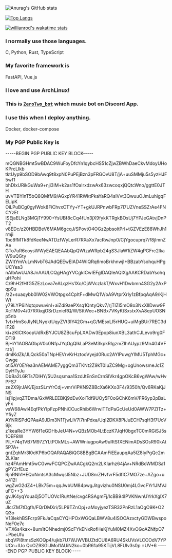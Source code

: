 ![Anurag's GitHub stats](https://github-readme-stats.vercel.app/api?username=kreimben&count_private=true&show_icons=true&theme=yeblu)


[![Top Langs](https://github-readme-stats.vercel.app/api/top-langs/?username=kreimben&langs_count=10&hide=html)](https://github.com/anuraghazra/github-readme-stats)


[![willianrod's wakatime stats](https://github-readme-stats.vercel.app/api/wakatime?username=kreimben)](https://github.com/anuraghazra/github-readme-stats)


### I normally use those languages.
C, Python, Rust, TypeScript


### My favorite framework is
FastAPI, Vue.js


### I love and use ArchLinux!


### This is [`ZeroTwo_bot`](https://discord.com/api/oauth2/authorize?client_id=960047470589657108&permissions=2150631424&scope=applications.commands%20bot) which music bot on Discord App.


### I use this when I deploy anything.
Docker, docker-compose

### My PGP Public Key is
-----BEGIN PGP PUBLIC KEY BLOCK-----

mQGNBGHmt5wBDAC9WuFoyDfcYn1qybcHS51cZjwZBWhDaeCkvMdoyUHoKPrcLIkb
tktUyp9bSOD9bAwq9t8xpN0PuPEjBzn3pFRGOvU8T/jA+uuSMMju5s5yzHJF5wf1
bhDIxURikGuWa9+nji3lM+k2as1fOaIrxdzwAx63zwcoqxjQQtcWno/ggttE0JTH
uvVTBYlnT5bQ8QMfM9/AGxpYR41RWktPkaYaRQ4sIVvt3QwuuOJmLuhigqFELipK
OiLPuBCg0gyIWok8FiChvxCTYy+YT+gkUJRPnwbFRp7I7UZVneSSZrAe4FNCYzEt
ISEjaELNg3MGj1Y990+YsUBf8cCq4fUn3jX9fykKTRgkBOsUj7YPJeGAtvjDnPT2
v8EDc/z20HBDBeV6MAM6gcqJ/SPovtO4OGz2pbsoltPrI+tGZVEzE88WhJh1rmji
1bc8fMTk8fdKeeNwATDzfWyLerR7RXaXx7acRwJnp0/CjYgocuprq7/f8jImnZAe
GTo7uR6coysWWyEAEQEAAbQpQWtzaWRpb24gS3JlaW1iZW4gPGFrc2lkaW9uQGty
ZWltYmVuLmNvbT6JAdQEEwEIAD4WIQRq6moBrkhnwjI+BBzabYsohquHPgUCYea3
nAIbAwUJA8JnAAULCQgHAgYVCgkICwIEFgIDAQIeAQIXgAAKCRDabYsohquHPohi
C/9hH2fHfG5ZEzLova7eALqzHs1Xo/OjWVczIakT/WxvH1Dwbmn4SG2y2AxPqp9u
/z2+suaqybb0IW02VWOtpgx4CpItF+dMwQ1V/oA9VtprXrIy1zBfpqAqA9/KjHWt
y79LYP6iNqtqowuvinl+aiZdi9aePXsq1QntyQkv7/rjTIZI5mO8o3NxXlIDww9F
XcTM0v4/07RXkqjOSrDznieRQ/W/SttWec+BNBx7VKyKtSxstxXvA8epUOSNp5nb
1vtxHmSoJIyNLNyqktUqyZVt3IY42Gm+qG/MEsxLI5rHUQ+uiMgBUr7REC3diF28
ki+zKICtKoopUdRxBYJCU8ZBcuFpLXADw3Epop8iunXBL3athCJLevo9rg0FDTi9
BjHiY1AOBAGbpV0c0NfpJYqOgQIkLaP3eM3kpkRIgzmZlhAUypz9Mn4G4VFrzt/j
dmIKdZk/JLQck50aTNpHEVrvKrHztooVyejd0Ruc2AYlPuwgYIMU5TphMGc+Cwge
oti5AY0EYea3nAEMAME7yggQm3TKNt2Z9kT0IuZC9Mg+ogUnowsmeJc1ZDyHTyJu
DbBa2L6RTs7DlHY/5U2sqsmaa1SzdJtEnSnCrnSIVkr4gpOKcB6vgWAw/wHvPFS7
ze2X9jrJAK/EjozSLmYrCdj+vmrViPKN9Z8BcXa6KXo3F4/9350h/Qv6RKaKjJNS
lsj1ipjvqZTDma/GxWRLEEBKj9dEwXolTdf9UOy5F0oGChK6mV/FR6yp3pBaLyFx
vsW68Awl4EqfPkYIpFzpPNhiCCucRhib6WrwlTTdPaGcUeUd0AWW7PZITz+YfiyZ
AYNRlSPdQPAaA9JDm3N1TjwLiV7l7tnPdxa/UqI2DKX8PiJuECH7sqH3f7UoV9jk
z1keaRe3YYW6f1eGDHbJeU4N+vQBzMOb4LtEczK7JqH0bgxTC0mRGiSJ5s1OEF8W
PlL+74q1VB7M97ZYLtPOkMLs+AWWniugpoAw9uRtSfXENimADsSOsR90kAt5P7A+
gntZqhMr3l0dKP6bGQARAQABiQG8BBgBCAAmFiEEaupqAa5IZ8IyPgQc2m2LKIar
hz4FAmHmt5wCGwwFCQPCZwAACgkQ2m2LKIarhz64jAv+NRdBoWMDSa1gPY2rfEuz
RjnRNh1+EQoNmtsA3cMwqsI5Nbz+JUD8nrZHvfvrF5dfIC7MO7ze+AZgo+uo412I
wgZwG2dZ4+LBk75m+qqJwbUM84pwgJitgvizhu0NSU0mj4LGvcFYr1JMVJuFC++3
gvJK4yqYoua0j5OTUOVc1Ru/tNe/cvg4RSAgmFj/IcBB94IPVKNwnUYrkXglX7uZ
JlcrZM7tDgfh/FQrDMXri/5LP9TZnOpj+aMoyjyezTSR32PnRzL1aOgO9K+O2Q3o
V13lekhBSFcrp9FkJaCqaCYQHPOxWGQaLBWV8u4lSOOAzxctyGDWBwspoNeF0e7c
VTX6s4kax+8um1tONhedmj0ScFYkENxRofHeKjYuM0MZ4XvOGoAZNfpO7+PbeUfu
sbqVPl8tmsSzKOQp4/ujkb7U7WJWVBUZtdCU8A6RU4SkUVsVLCCOdV7YPUCn+IUo
QcOZ9SGlJMoI1AUiN2ko+0bR61a95KTijVL8FUlv3s0p
=UV+6
-----END PGP PUBLIC KEY BLOCK-----
